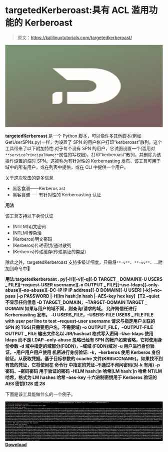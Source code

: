 # targetedKerberoast:具有 ACL 滥用功能的 Kerberoast

> 原文：<https://kalilinuxtutorials.com/targetedkerberoast/>

[![](img//c4a978e0653794f72afec964188f63d1.png)](https://1.bp.blogspot.com/-OZ7qBVpgZxc/YUGGj73iu_I/AAAAAAAAK2Q/5biPs0M5ve8pNbbKWrxJ0uYTvDP4i-5BgCLcBGAsYHQ/s728/download%2B%25282%2529.png)

**targetedKerberoast** 是一个 Python 脚本，可以像许多其他脚本(例如 GetUserSPNs.py)一样，为设置了 SPN 的用户帐户打印“kerberoast”散列。这个工具带来了以下附加特性:对于每个没有 SPN 的用户，它试图设置一个(滥用对`**servicePrincipalName**`属性的写权限)，打印“kerberoast”散列，并删除为该操作设置的临时 SPN。这被称为有针对性的 Kerberoasting 发布。该工具可用于域中的所有用户，或在列表中提供，或在 CLI 中提供一个用户。

关于这次攻击的更多信息

*   黑客食谱——Kerberos ast
*   黑客食谱——有针对性的 Kerberoasting 认证

**用法**

该工具支持以下身份认证

*   (NTLM)明文密码
*   (NTLM)传杂烩
*   (Kerberos)明文密码
*   (Kerberos)传递密钥/通过散列
*   (Kerberos)传递缓存(传递票证的类型)

除此之外，targetedKerberoast 支持多级详细度，只需将`**-v**`、`**-vv**`、…附加到命令中🙂

**用法:targetedkerberoast . py[-H][-v][-q][-D TARGET _ DOMAIN][-U USERS _ FILE][–request-USER username][-o OUTPUT _ FILE][–use-ldaps][–only-abuse][–no-abuse][–DC-IP IP IP address][-D DOMAIN][-U USER]
[-k][–no-pass |-p PASSWORD |-H[lm hash:]n hash |–AES-key hex key]【T2 –quiet 不显示任何信息
-D TARGET_DOMAIN，–TARGET-DOMAIN TARGET _ DOMAIN
如果与用户的域不同，则查询/请求的域。 允许跨信任进行 Kerberoasting 发布。
-U USERS_FILE，–USERS-FILE USERS _ FILE
FILE with user per line to test
–request-user username
请求与指定用户关联的 SPN 的 TGS(只需要用户名，不需要域)
-o OUTPUT_FILE，–OUTPUT-FILE OUTPUT _ FILE
输出文件名以 JtR/hashcat 格式写入密码
–Use-ldaps 使用 ldaps 而不是 LDAP
–only-abuse 忽略已经有 SPN 的帐户如果省略，它将使用身份参数
-d 域中指定的域部分(FQDN)，–域域
(FQDN)域对
-u 用户进行身份验证，–用户用户用户使用
机密进行身份验证:
-k，–kerberos 使用 Kerberos 身份验证。从获取凭据。基于目标参数的 ccache 文件(KRB5CCNAME)。如果找不到有效的凭证，它将使用在
命令行
中指定的凭证–不通过不询问密码(对-k 有用)
-p 密码、–密码密码
用于验证的密码
-H[LM hash:]n 哈希[LM hash:]n 哈希
NT/LM 哈希，格式为 LM hashes 哈希
–aes-key 十六进制密钥用于 Kerberos 验证的 AES 密钥(128 或 28**

下面是该工具能做什么的一个例子。

![](img//9ed7b5a45a2590b7d85503e83af0beb3.png)[**Download**](https://github.com/ShutdownRepo/targetedKerberoast)